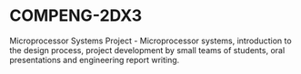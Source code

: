 # COMPENG-2DX3
Microprocessor Systems Project - Microprocessor systems, introduction to the design process, project development by small teams of students, oral presentations and engineering report writing.
